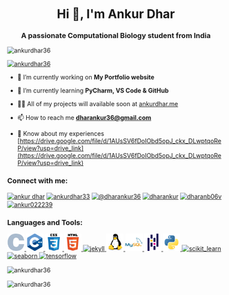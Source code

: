 <h1 align="center">Hi 👋, I'm Ankur Dhar</h1>
<h3 align="center">A passionate Computational Biology student from India</h3>

<p align="left"> <img src="https://komarev.com/ghpvc/?username=ankurdhar36&label=Profile%20views&color=0e75b6&style=flat" alt="ankurdhar36" /> </p>

<p align="left"> <a href="https://github.com/ryo-ma/github-profile-trophy"><img src="https://github-profile-trophy.vercel.app/?username=ankurdhar36" alt="ankurdhar36" /></a> </p>

- 🔭 I’m currently working on **My Portfolio website**

- 🌱 I’m currently learning **PyCharm, VS Code & GitHub**

- 👨‍💻 All of my projects will available soon at [ankurdhar.me](ankurdhar.me)

- 📫 How to reach me **dharankur36@gmail.com**

- 📄 Know about my experiences [https://drive.google.com/file/d/1AUsSV6fDoIObd5opJ_ckx_DLwptqoReP/view?usp=drive_link](https://drive.google.com/file/d/1AUsSV6fDoIObd5opJ_ckx_DLwptqoReP/view?usp=drive_link)

<h3 align="left">Connect with me:</h3>
<p align="left">
<a href="https://linkedin.com/in/ankur dhar" target="blank"><img align="center" src="https://raw.githubusercontent.com/rahuldkjain/github-profile-readme-generator/master/src/images/icons/Social/linked-in-alt.svg" alt="ankur dhar" height="30" width="40" /></a>
<a href="https://instagram.com/ankurdhar33" target="blank"><img align="center" src="https://raw.githubusercontent.com/rahuldkjain/github-profile-readme-generator/master/src/images/icons/Social/instagram.svg" alt="ankurdhar33" height="30" width="40" /></a>
<a href="https://www.hackerrank.com/@dharankur36" target="blank"><img align="center" src="https://raw.githubusercontent.com/rahuldkjain/github-profile-readme-generator/master/src/images/icons/Social/hackerrank.svg" alt="@dharankur36" height="30" width="40" /></a>
<a href="https://www.leetcode.com/dharankur" target="blank"><img align="center" src="https://raw.githubusercontent.com/rahuldkjain/github-profile-readme-generator/master/src/images/icons/Social/leet-code.svg" alt="dharankur" height="30" width="40" /></a>
<a href="https://auth.geeksforgeeks.org/user/dharanb06v" target="blank"><img align="center" src="https://raw.githubusercontent.com/rahuldkjain/github-profile-readme-generator/master/src/images/icons/Social/geeks-for-geeks.svg" alt="dharanb06v" height="30" width="40" /></a>
<a href="https://discord.gg/ankur022239" target="blank"><img align="center" src="https://raw.githubusercontent.com/rahuldkjain/github-profile-readme-generator/master/src/images/icons/Social/discord.svg" alt="ankur022239" height="30" width="40" /></a>
</p>

<h3 align="left">Languages and Tools:</h3>
<p align="left"> <a href="https://www.cprogramming.com/" target="_blank" rel="noreferrer"> <img src="https://raw.githubusercontent.com/devicons/devicon/master/icons/c/c-original.svg" alt="c" width="40" height="40"/> </a> <a href="https://www.w3schools.com/cpp/" target="_blank" rel="noreferrer"> <img src="https://raw.githubusercontent.com/devicons/devicon/master/icons/cplusplus/cplusplus-original.svg" alt="cplusplus" width="40" height="40"/> </a> <a href="https://www.w3schools.com/css/" target="_blank" rel="noreferrer"> <img src="https://raw.githubusercontent.com/devicons/devicon/master/icons/css3/css3-original-wordmark.svg" alt="css3" width="40" height="40"/> </a> <a href="https://www.w3.org/html/" target="_blank" rel="noreferrer"> <img src="https://raw.githubusercontent.com/devicons/devicon/master/icons/html5/html5-original-wordmark.svg" alt="html5" width="40" height="40"/> </a> <a href="https://jekyllrb.com/" target="_blank" rel="noreferrer"> <img src="https://www.vectorlogo.zone/logos/jekyllrb/jekyllrb-icon.svg" alt="jekyll" width="40" height="40"/> </a> <a href="https://www.linux.org/" target="_blank" rel="noreferrer"> <img src="https://raw.githubusercontent.com/devicons/devicon/master/icons/linux/linux-original.svg" alt="linux" width="40" height="40"/> </a> <a href="https://www.mysql.com/" target="_blank" rel="noreferrer"> <img src="https://raw.githubusercontent.com/devicons/devicon/master/icons/mysql/mysql-original-wordmark.svg" alt="mysql" width="40" height="40"/> </a> <a href="https://pandas.pydata.org/" target="_blank" rel="noreferrer"> <img src="https://raw.githubusercontent.com/devicons/devicon/2ae2a900d2f041da66e950e4d48052658d850630/icons/pandas/pandas-original.svg" alt="pandas" width="40" height="40"/> </a> <a href="https://www.python.org" target="_blank" rel="noreferrer"> <img src="https://raw.githubusercontent.com/devicons/devicon/master/icons/python/python-original.svg" alt="python" width="40" height="40"/> </a> <a href="https://scikit-learn.org/" target="_blank" rel="noreferrer"> <img src="https://upload.wikimedia.org/wikipedia/commons/0/05/Scikit_learn_logo_small.svg" alt="scikit_learn" width="40" height="40"/> </a> <a href="https://seaborn.pydata.org/" target="_blank" rel="noreferrer"> <img src="https://seaborn.pydata.org/_images/logo-mark-lightbg.svg" alt="seaborn" width="40" height="40"/> </a> <a href="https://www.tensorflow.org" target="_blank" rel="noreferrer"> <img src="https://www.vectorlogo.zone/logos/tensorflow/tensorflow-icon.svg" alt="tensorflow" width="40" height="40"/> </a> </p>

<p><img align="center" src="https://github-readme-stats.vercel.app/api/top-langs?username=ankurdhar36&show_icons=true&locale=en&layout=compact" alt="ankurdhar36" /></p>

<p><img align="center" src="https://github-readme-streak-stats.herokuapp.com/?user=ankurdhar36&" alt="ankurdhar36" /></p>

